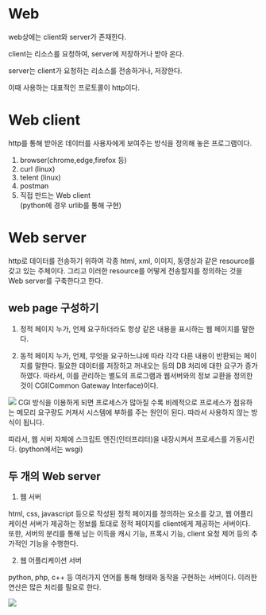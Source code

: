 # Web
web상에는 client와 server가 존재한다.

client는 리소스를 요청하여, server에 저장하거나 받아 온다.

server는 client가 요청하는 리소스를 전송하거나, 저장한다.

이때 사용하는 대표적인 프로토콜이 http이다.

# Web client
http를 통해 받아온 데이터를 사용자에게 보여주는 방식을 정의해 놓은 프로그램이다.

  1. browser(chrome,edge,firefox 등)
  2. curl (linux)
  3. telent (linux)
  4. postman
  5. 직접 만드는 Web client <br>
  (python에 경우 urlib를 통해 구현)
  

# Web server
http로 데이터를 전송하기 위하여 각종 html, xml, 이미지, 동영상과 같은 resource를 갖고 있는 주체이다.
그리고 이러한 resource를 어떻게 전송할지를 정의하는 것을 Web server를 구축한다고 한다.

## web page 구성하기

1. 정적 페이지
누가, 언제 요구하더라도 항상 같은 내용을 표시하는 웹 페이지를 말한다.

2. 동적 페이지
누가, 언제, 무엇을 요구하느냐에 따라 각각 다른 내용이 반환되는 페이지를 말한다.
필요한 데이터를 저장하고 꺼내오는 등의 DB 처리에 대한 요구가 증가하였다.
따라서, 이를 관리하는 별도의 프로그램과 웹서버와의 정보 교환을 정의한 것이 CGI(Common Gateway Interface)이다.
<img src ="https://docs.oracle.com/cd/E19146-01/820-0874/images/training3.gif">
CGI 방식을 이용하게 되면 프로세스가 많아질 수록 비례적으로 프로세스가 점유하는 메모리 요구량도 커져서 시스템에 부하를 주는 원인이 된다.
따라서 사용하지 않는 방식이 됩니다.

따라서, 웹 서버 자체에 스크립트 엔진(인터프리터)을 내장시켜서 프로세스를 가동시킨다. (python에서는 wsgi)


## 두 개의 Web server
1. 웹 서버

html, css, javascript 등으로 작성된 정적 페이지를 정의하는 요소를 갖고, 
웹 어플리케이션 서버가 제공하는 정보를 토대로 정적 페이지를 client에게 제공하는 서버이다.
또한, 서버의 분리를 통해 남는 이득을 캐시 기능, 프록시 기능, client 요청 제어 등의 추가적인 기능을 수행한다.

2. 웹 어플리케이션 서버

python, php, c++ 등  여러가지 언어를 통해 형태와 동작을 구현하는 서버이다. 이러한 연산은 많은 처리를 필요로 한다.

<img src="http://basolutions.co.kr/wp-content/uploads/2015/12/web-apps.gif">
